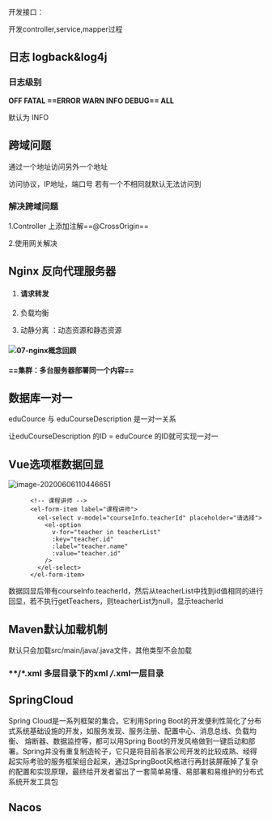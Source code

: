 开发接口：

开发controller,service,mapper过程



 ## 日志 logback&log4j

### 日志级别

 **OFF   FATAL  ==ERROR    WARN   INFO    DEBUG==  ALL**

默认为 INFO



## 跨域问题

通过一个地址访问另外一个地址

访问协议，IP地址，端口号   若有一个不相同就默认无法访问到

### 解决跨域问题

1.Controller 上添加注解==@CrossOrigin==

2.使用网关解决





## Nginx 反向代理服务器

1. #### 请求转发

2. 负载均衡

3. 动静分离 ：动态资源和静态资源

   

#### ![07-nginx概念回顾](D:\JavaResource\onlineEdu\day06\随堂笔记\07-nginx概念回顾.png)



**==集群：多台服务器部署同一个内容==**



## 数据库一对一

eduCource 与 eduCourseDescription 是一对一关系

让eduCourseDescription 的ID = eduCource 的ID就可实现一对一



## Vue选项框数据回显

![image-20200606110446651](C:\Users\87634\AppData\Roaming\Typora\typora-user-images\image-20200606110446651.png)

```vue
      <!-- 课程讲师 -->
      <el-form-item label="课程讲师">
        <el-select v-model="courseInfo.teacherId" placeholder="请选择">
          <el-option
            v-for="teacher in teacherList"
            :key="teacher.id"
            :label="teacher.name"
            :value="teacher.id"
          />
        </el-select>
      </el-form-item>
```

数据回显后带有courseInfo.teacherId，然后从teacherList中找到id值相同的进行回显，若不执行getTeachers，则teacherList为null，显示teacherId



## Maven默认加载机制

默认只会加载src/main/java/.java文件，其他类型不会加载

###   **/*.xml 多层目录下的xml  */*.xml一层目录



## SpringCloud

Spring Cloud是一系列框架的集合。它利用Spring Boot的开发便利性简化了分布式系统基础设施的开发，如服务发现、服务注册、配置中心、消息总线、负载均衡、 熔断器、数据监控等，都可以用Spring Boot的开发风格做到一键启动和部署。Spring并没有重复制造轮子，它只是将目前各家公司开发的比较成熟、经得起实际考验的服务框架组合起来，通过SpringBoot风格进行再封装屏蔽掉了复杂的配置和实现原理，最终给开发者留出了一套简单易懂、易部署和易维护的分布式系统开发工具包



## Nacos





